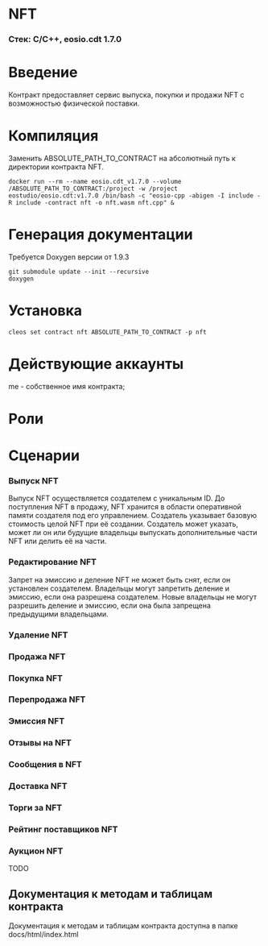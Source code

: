 # NFT
### Стек: C/C++, eosio.cdt 1.7.0

# Введение
Контракт предоставляет сервис выпуска, покупки и продажи NFT с возможностью физической поставки. 

# Компиляция
Заменить ABSOLUTE_PATH_TO_CONTRACT на абсолютный путь к директории контракта NFT. 
```
docker run --rm --name eosio.cdt_v1.7.0 --volume /ABSOLUTE_PATH_TO_CONTRACT:/project -w /project eostudio/eosio.cdt:v1.7.0 /bin/bash -c "eosio-cpp -abigen -I include -R include -contract nft -o nft.wasm nft.cpp" &
```


# Генерация документации
Требуется Doxygen версии от 1.9.3
```
git submodule update --init --recursive
doxygen
```


# Установка
```
cleos set contract nft ABSOLUTE_PATH_TO_CONTRACT -p nft
```


# Действующие аккаунты
me - собственное имя контракта;


# Роли

# Сценарии

### Выпуск NFT
Выпуск NFT осуществляется создателем с уникальным ID. До поступления NFT в продажу, NFT хранится в области оперативной памяти создателя под его управлением. Создатель указывает базовую стоимость целой NFT при её создании. Создатель может указать, может ли он или будущие владельцы выпускать дополнительные части NFT или делить её на части.

### Редактирование NFT
Запрет на эмиссию и деление NFT не может быть снят, если он установлен создателем. Владельцы могут запретить деление и эмиссию, если она разрешена создателем. Новые владельцы не могут разрешить деление и эмиссию, если она была запрещена предыдущими владельцами. 

### Удаление NFT

### Продажа NFT

### Покупка NFT

### Перепродажа NFT

### Эмиссия NFT

### Отзывы на NFT

### Сообщения в NFT

### Доставка NFT

### Торги за NFT

### Рейтинг поставщиков NFT

### Аукцион NFT
TODO


## Документация к методам и таблицам контракта
Документация к методам и таблицам контракта доступна в папке docs/html/index.html

